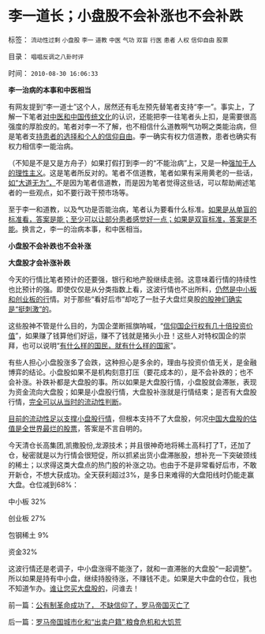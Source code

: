 # 李一道长；小盘股不会补涨也不会补跌

标签： `流动性过剩` `小盘股` `李一` `道教` `中医` `气功` `双盲` `行医` `患者` `人权` `信仰自由` `股票` 

目录： `唱唱反调之八卦时评`

时间： `2010-08-30 16:06:33`

**李一治病的本事和中医相当**

有网友提到“李一道士”这个人，居然还有毛左预先替笔者支持“李一”。事实上，了解一下笔者[对中医和中国传统文化](../../../2010/7/12/中医是玄学；双盲统计是医疗保险的依据.md)的认识，还能把李一往笔者头上扣，是需要很高强度的厚脸皮的。笔者对李一不了解，也不相信什么道教啊气功啊之类能治病，但是笔者支[持患者的选择和个人的信仰自由](../../../2010/7/12/公共医疗就是特权医疗，请把就医选择权归还病人.md)。李一确实有权力信道教，患者也确实有权力相信李一能治病。

（不知是不是又是方舟子）如果打假打到李一的“不能治病”上，又是一种[强加于人的理性主义](../../../2010/6/26/“已所不欲，勿施于人”是个人主义的专利.md)。这是笔者所反对的。笔者不信道教，笔者如果有采用黄老的一些话，[如“大道无为”，](../../../2010/4/28/大道无为：任何历史和现实的政策必须顺势而为.md)不是因为笔者信道教，而是因为笔者觉得这些话，可以帮助阐述笔者的一些观点，如不要行政干预市场等。

至于李一和道教，以及气功是否能治病，笔者认为要看什么标准。[如果是从单盲的标准看，答案是能；至少可以让部分患者感觉好一点；如果是双盲标准，答案是不能](../../../2009/4/4/期望，预期和选择性体验；有调查也没有发言权.md)。换言之，李一的治病本事，和中医相当。

**小盘股不会补跌也不会补涨**

**大盘股才会补涨补跌**

今天的行情比笔者预计的还要强，银行和地产股继续走弱。这意味着行情的持续性也比预计的强。即使仅仅是从分类指数上看，这波行情也不出所料，[仍然是中小板和创业板的行](../../../2008/9/4/市净率高估的蓝筹股，低估的中小板.md)情。对于那些“看好后市”却吃了一肚子大盘烂臭股[的股神们确实是“挺刺激”的](../../../2010/8/27/“疯神演义”是熊市行情的主题曲.md)。

这些股神不管是什么目的，为国企垄断摇旗呐喊，“[信仰国企行权有几十倍投资价值](../../../2008/3/20/房地产金融股高出国际平均估值水平几十倍.md)”，如果赚了钱算他们好运，赚不了钱就是猪头小丑！这些人对特权国企的崇拜，也可以说明“[有什么样的国民，就有什么样的国家](../../../2010/4/15/“反对派”不是“对抗派”.md)”。

有些人担心小盘股涨多了会跌，这种担心是多余的，理由与投资价值无关，是金融博弈的结论。小盘股如果不是机构刻意打压（要花成本的），是不会补跌的；也不会补涨。补跌补都是大盘股的事。所以如果是大盘股行情，小盘股就会滞胀，表现为资金流向大盘股；如果是小盘股行情，大盘股补涨就是行情结束；是否有大盘股行情，[完全可以从当时的流动性判断](http://darthvad.blog.sohu.com/140434206.html)。

[目前的流动性足以支撑小盘股行情](http://darthvad.blog.sohu.com/140434406.html)，但根本支持不了大盘股，何况[中国大盘股的估值是全世界最烂的股票](../../../2009/10/16/大盘股溢价和中国股市大起大落.md)，答案是不言自明的。

今天清仓长高集团,凯撒股份,龙源技术；并且很神奇地将稀土高科打了T，还加了仓，秘密就是以为行情会很短促，所以抓紧出货小盘滞胀股，想补充一下突破颈线的稀土；以求得这类大盘点的热门股的补涨之功。也由于不是非常看好后市，不敢开新仓，不想大获成功。全天获利超过3%，是多日来难得的大盘阳线时仍能走赢大盘。仓位减到68%：

中小板 32%

创业板 27%

包钢稀土 9%

资金32%

这波行情还是老调子，中小盘涨得不能涨了，就和一直滞胀的大盘股“一起调整”。所以如果是持有中小盘，继续持股待涨，不赚钱不走。如果是大中盘的仓位，我也不知道乍办。[谁让您买大盘股的](../../../2008/4/8/战略性回避银行地产股.md)，问谁去！



前一篇：[公有制革命成功了，&nbsp;不缺信仰了，罗马帝国灭亡了](../../../2010/8/29/公有制革命成功了，不缺信仰了，罗马帝国灭亡了.md)

后一篇：[罗马帝国城市化和“出卖户籍”,粮食危机和大饥荒](../../../2010/8/30/罗马帝国城市化和“出卖户籍”,粮食危机和大饥荒.md)